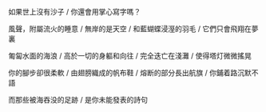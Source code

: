 如果世上沒有沙子 / 你還會用掌心寫字嗎？

風聲，附屬流火的睡意 / 無岸的是天空 / 和藍蝴蝶浸溼的羽毛 / 它們只會飛翔在夢裏

匍匐水面的海浪 / 高於一切的身軀和向往 / 完全迭亡在淺灘 / 使得塔灯微微搖晃

你的腳步卻很柔軟 / 由翅膀織成的帆布鞋 / 熔断的部分長出航旗 / 你鋪着路沉默不語

而那些被海吞没的足跡 / 是你未能發表的詩句
